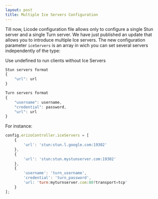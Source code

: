 ```yaml
--- 
layout: post 
title: Multiple Ice Servers Configuration
--- 
```


Till now, Licode configuration file allows only to configure a single Stun server and a single Turn server. We have just published an update that allows you to introduce multiple Ice servers. The new configuration parameter <code>iceServers</code> is an array in wich you can set several servers independently of the type:


Use undefined to run clients without Ice Servers

```javascript
Stun servers format
{
    "url": url
}

Turn servers format
{
    "username": username,
    "credential": password,
    "url": url
}
```

For instance:

```javascript
config.erizoController.iceServers = [
	{
		'url': 'stun:stun.l.google.com:19302'
	},
	{
		'url': 'stun:stun.mystunserver.com:19302'
	},
	{
		'username': 'turn_username',
		'credential': 'turn_password',
		'url: 'turn:myturnserver.com:80?transport=tcp'
	}
];
```